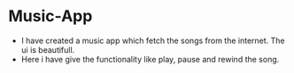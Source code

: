 # Music-App
- I have created a music app which fetch the songs from the internet. The ui is beautifull.
- Here i have give the functionality like play, pause and rewind the song.
